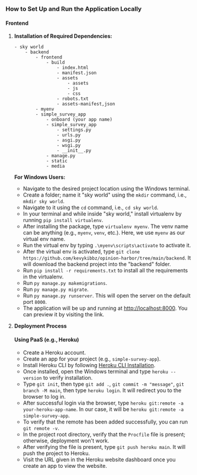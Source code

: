 ### How to Set Up and Run the Application Locally

#### Frontend

1. **Installation of Required Dependencies:**

   ```plaintext
   - sky world
       - backend
           - frontend
               - build
                   - index.html
                   - manifest.json
                   - assets
                       - assets
                       - js
                       - css
                   - robots.txt
                   - assets-manifest,json
           - myenv
           - simple_survey_app
               - onboard (your app name)
               - simple_survey_app
                   - settings.py
                   - urls.py
                   - asgi.py
                   - wsgi.py
                   - __init__.py
               - manage.py
               - static
               - media
   ```

   **For Windows Users:**

   - Navigate to the desired project location using the Windows terminal.
   - Create a folder; name it "sky world" using the `mkdir` command, i.e., `mkdir sky world`.
   - Navigate to it using the `cd` command, i.e., `cd sky world`.
   - In your terminal and while inside "sky world," install virtualenv by running `pip install virtualenv`.
   - After installing the package, type `virtualenv myenv`. The venv name can be anything (e.g., `myenv`, `venv`, etc.). Here, we use `myenv` as our virtual env name.
   - Run the virtual env by typing `.\myenv\scripts\activate` to activate it.
   - After the virtual env is activated, type `git clone https://github.com/kevykibbz/opinion-harbor/tree/main/backend`. It will download the backend project into the "backend" folder.
   - Run `pip install -r requirements.txt` to install all the requirements in the virtualenv.
   - Run `py manage.py makemigrations`.
   - Run `py manage.py migrate`.
   - Run `py manage.py runserver`. This will open the server on the default port `8000`.
   - The application will be up and running at [http://localhost:8000](http://localhost:8000). You can preview it by visiting the link.

2. **Deployment Process**

   #### Using PaaS (e.g., Heroku)

   - Create a Heroku account.
   - Create an app for your project (e.g., `simple-survey-app`).
   - Install Heroku CLI by following [Heroku CLI Installation](https://cli-assets.heroku.com/heroku-x64.exe).
   - Once installed, open the Windows terminal and type `heroku --version` to verify installation.
   - Type `git init`, then type `git add .`, `git commit -m "message"`, `git branch -M main`, then type `heroku login`. It will redirect you to the browser to log in.
   - After successful login via the browser, type `heroku git:remote -a your-heroku-app-name`. In our case, it will be `heroku git:remote -a simple-survey-app`.
   - To verify that the remote has been added successfully, you can run `git remote -v`.
   - In the project root directory, verify that the `Procfile` file is present; otherwise, deployment won't work.
   - After verifying the file is present, type `git push heroku main`. It will push the project to Heroku.
   - Visit the URL given in the Heroku website dashboard once you create an app to view the website.